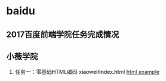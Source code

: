 # baidu
2017百度前端学院任务完成情况
-------------------------------------------------------------------
小薇学院
-------------------------------------------------------------------

1. 任务一：零基础HTML编码 xiaowei/index.html [html example](http://htmlpreview.github.io/?https://github.com/pavolshock/baidu/blob/master/index.html)